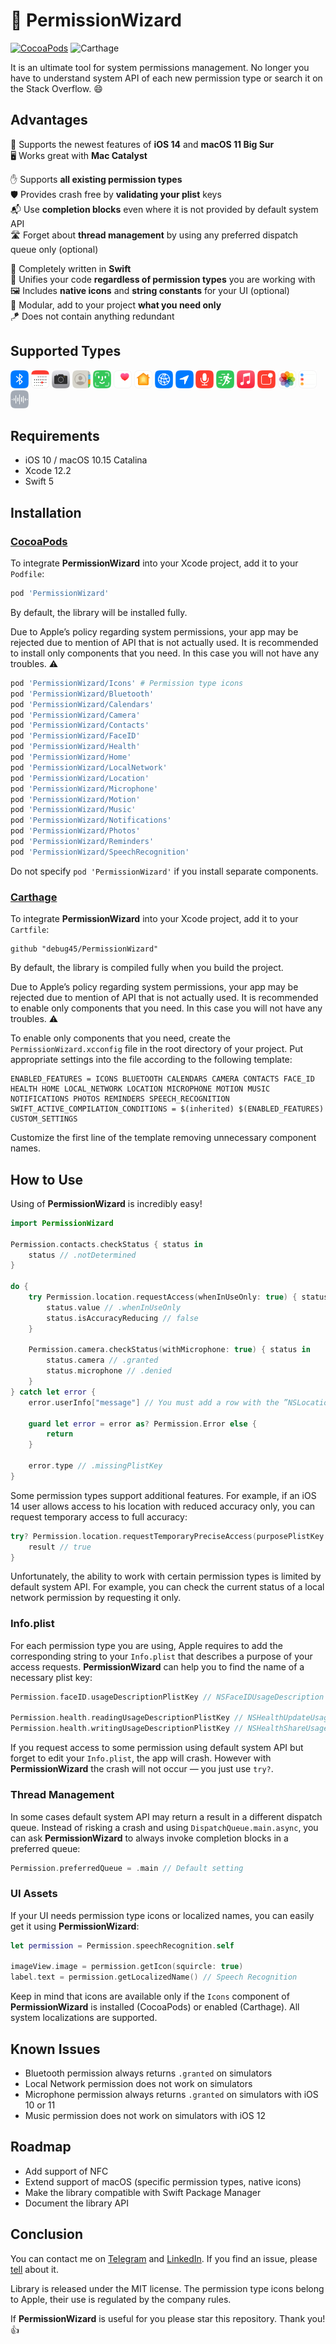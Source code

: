 # 🔮 PermissionWizard

[![CocoaPods](https://img.shields.io/badge/CocoaPods-supported-success)](https://cocoapods.org/pods/PermissionWizard)
![Carthage](https://img.shields.io/badge/Carthage-supported-success)

It is an ultimate tool for system permissions management. No longer you have to understand system API of each new permission type or search it on the Stack Overflow. 😄

## Advantages

📱 Supports the newest features of **iOS 14** and **macOS 11 Big Sur**
<br/>
🖥 Works great with **Mac Catalyst**

✋ Supports **all existing permission types**
<br/>
🛡 Provides crash free by **validating your plist** keys
<br/>
📬 Use **completion blocks** even where it is not provided by default system API
<br/>
🛣 Forget about **thread management** by using any preferred dispatch queue only (optional)

🚀 Completely written in **Swift**
<br/>
🍭 Unifies your code **regardless of permission types** you are working with
<br/>
🖼 Includes **native icons** and **string constants** for your UI (optional)
<br/>
🍕 Modular, add to your project **what you need only**
<br/>
🪁 Does not contain anything redundant

## Supported Types

<img src="Documentation/Bluetooth@3x.png" width="29" height="29" title="Bluetooth"/> <img src="Documentation/Calendars@3x.png" width="29" height="29" title="Calendars"/> <img src="Documentation/Camera@3x.png" width="29" height="29" title="Camera"/> <img src="Documentation/Contacts@3x.png" width="29" height="29" title="Contacts"/> <img src="Documentation/FaceID@3x.png" width="29" height="29" title="Face ID"/> <img src="Documentation/Health@3x.png" width="29" height="29" title="Health"/> <img src="Documentation/Home@3x.png" width="29" height="29" title="Home"/> <img src="Documentation/LocalNetwork@3x.png" width="29" height="29" title="Local Network"/> <img src="Documentation/Location@3x.png" width="29" height="29" title="Location"/> <img src="Documentation/Microphone@3x.png" width="29" height="29" title="Microphone"/> <img src="Documentation/Motion@3x.png" width="29" height="29" title="Motion"/> <img src="Documentation/Music@3x.png" width="29" height="29" title="Music"/> <img src="Documentation/Notifications@3x.png" width="29" height="29" title="Notifications"/> <img src="Documentation/Photos@3x.png" width="29" height="29" title="Photos"/> <img src="Documentation/Reminders@3x.png" width="29" height="29" title="Reminders"/> <img src="Documentation/SpeechRecognition@3x.png" width="29" height="29" title="Speech Recognition"/>

## Requirements

- iOS 10 / macOS 10.15 Catalina
- Xcode 12.2
- Swift 5

## Installation

### [CocoaPods](https://cocoapods.org)

To integrate **PermissionWizard** into your Xcode project, add it to your `Podfile`:

```ruby
pod 'PermissionWizard'
```

By default, the library will be installed fully.

Due to Apple’s policy regarding system permissions, your app may be rejected due to mention of API that is not actually used. It is recommended to install only components that you need. In this case you will not have any troubles. ⚠️

```ruby
pod 'PermissionWizard/Icons' # Permission type icons
pod 'PermissionWizard/Bluetooth'
pod 'PermissionWizard/Calendars'
pod 'PermissionWizard/Camera'
pod 'PermissionWizard/Contacts'
pod 'PermissionWizard/FaceID'
pod 'PermissionWizard/Health'
pod 'PermissionWizard/Home'
pod 'PermissionWizard/LocalNetwork'
pod 'PermissionWizard/Location'
pod 'PermissionWizard/Microphone'
pod 'PermissionWizard/Motion'
pod 'PermissionWizard/Music'
pod 'PermissionWizard/Notifications'
pod 'PermissionWizard/Photos'
pod 'PermissionWizard/Reminders'
pod 'PermissionWizard/SpeechRecognition'
```

Do not specify `pod 'PermissionWizard'` if you install separate components.

### [Carthage](https://github.com/Carthage/Carthage)

To integrate **PermissionWizard** into your Xcode project, add it to your `Cartfile`:

```ogdl
github "debug45/PermissionWizard"
```

By default, the library is compiled fully when you build the project.

Due to Apple’s policy regarding system permissions, your app may be rejected due to mention of API that is not actually used. It is recommended to enable only components that you need. In this case you will not have any troubles. ⚠️

To enable only components that you need, create the `PermissionWizard.xcconfig` file in the root directory of your project. Put appropriate settings into the file according to the following template:

```
ENABLED_FEATURES = ICONS BLUETOOTH CALENDARS CAMERA CONTACTS FACE_ID HEALTH HOME LOCAL_NETWORK LOCATION MICROPHONE MOTION MUSIC NOTIFICATIONS PHOTOS REMINDERS SPEECH_RECOGNITION
SWIFT_ACTIVE_COMPILATION_CONDITIONS = $(inherited) $(ENABLED_FEATURES) CUSTOM_SETTINGS
```

Customize the first line of the template removing unnecessary component names.

## How to Use

Using of **PermissionWizard** is incredibly easy!

```swift
import PermissionWizard

Permission.contacts.checkStatus { status in
    status // .notDetermined
}

do {
    try Permission.location.requestAccess(whenInUseOnly: true) { status in
        status.value // .whenInUseOnly
        status.isAccuracyReducing // false
    }
    
    Permission.camera.checkStatus(withMicrophone: true) { status in
        status.camera // .granted
        status.microphone // .denied
    }
} catch let error {
    error.userInfo["message"] // You must add a row with the ”NSLocationWhenInUseUsageDescription“ key to your app‘s plist file and specify the reason why you are requesting access to location. This information will be displayed to a user.
    
    guard let error = error as? Permission.Error else {
        return
    }
    
    error.type // .missingPlistKey
}
```

Some permission types support additional features. For example, if an iOS 14 user allows access to his location with reduced accuracy only, you can request temporary access to full accuracy:

```swift
try? Permission.location.requestTemporaryPreciseAccess(purposePlistKey: "Default") { result in
    result // true
}
```

Unfortunately, the ability to work with certain permission types is limited by default system API. For example, you can check the current status of a local network permission by requesting it only.

### Info.plist

For each permission type you are using, Apple requires to add the corresponding string to your `Info.plist` that describes a purpose of your access requests. **PermissionWizard** can help you to find the name of a necessary plist key:

```swift
Permission.faceID.usageDescriptionPlistKey // NSFaceIDUsageDescription

Permission.health.readingUsageDescriptionPlistKey // NSHealthUpdateUsageDescription
Permission.health.writingUsageDescriptionPlistKey // NSHealthShareUsageDescription
```

If you request access to some permission using default system API but forget to edit your `Info.plist`, the app will crash. However with **PermissionWizard** the crash will not occur — you just use `try?`.

### Thread Management

In some cases default system API may return a result in a different dispatch queue. Instead of risking a crash and using `DispatchQueue.main.async`, you can ask **PermissionWizard** to always invoke completion blocks in a preferred queue:

```swift
Permission.preferredQueue = .main // Default setting
```

### UI Assets

If your UI needs permission type icons or localized names, you can easily get it using **PermissionWizard**:

```swift
let permission = Permission.speechRecognition.self

imageView.image = permission.getIcon(squircle: true)
label.text = permission.getLocalizedName() // Speech Recognition
```

Keep in mind that icons are available only if the `Icons` component of **PermissionWizard** is installed (CocoaPods) or enabled (Carthage). All system localizations are supported.

## Known Issues

- Bluetooth permission always returns `.granted` on simulators
- Local Network permission does not work on simulators
- Microphone permission always returns `.granted` on simulators with iOS 10 or 11
- Music permission does not work on simulators with iOS 12

## Roadmap

- Add support of NFC
- Extend support of macOS (specific permission types, native icons)
- Make the library compatible with Swift Package Manager
- Document the library API

## Conclusion

You can contact me on [Telegram](https://t.me/debug45) and [LinkedIn](https://linkedin.com/in/debug45). If you find an issue, please [tell](https://github.com/debug45/PermissionWizard/issues/new) about it.

Library is released under the MIT license. The permission type icons belong to Apple, their use is regulated by the company rules.

If **PermissionWizard** is useful for you please star this repository. Thank you! 👍